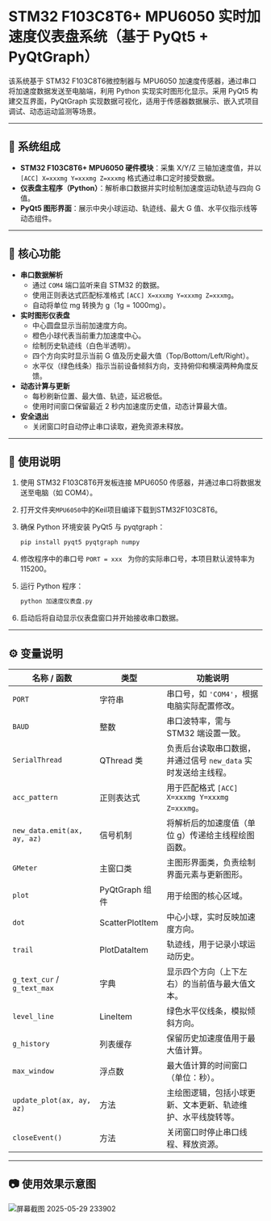 # STM32 F103C8T6+ MPU6050 实时加速度仪表盘系统（基于 PyQt5 + PyQtGraph）

该系统基于 STM32 F103C8T6微控制器与 MPU6050 加速度传感器，通过串口将加速度数据发送至电脑端，利用 Python 实现实时图形化显示。采用 PyQt5 构建交互界面，PyQtGraph 实现数据可视化，适用于传感器数据展示、嵌入式项目调试、动态运动监测等场景。

------

## 🧩 系统组成

- **STM32 F103C8T6+ MPU6050 硬件模块**：采集 X/Y/Z 三轴加速度值，并以 `[ACC] X=xxxmg Y=xxxmg Z=xxxmg` 格式通过串口定时接受数据。
- **仪表盘主程序（Python）**：解析串口数据并实时绘制加速度运动轨迹与四向 G 值。
- **PyQt5 图形界面**：展示中央小球运动、轨迹线、最大 G 值、水平仪指示线等动态组件。

------

## 🚀 核心功能

- **串口数据解析**
  - 通过 `COM4` 端口监听来自 STM32 的数据。
  - 使用正则表达式匹配标准格式 `[ACC] X=xxxmg Y=xxxmg Z=xxxmg`。
  - 自动将单位 mg 转换为 g（1g = 1000mg）。
- **实时图形仪表盘**
  - 中心圆盘显示当前加速度方向。
  - 橙色小球代表当前重力加速度中心。
  - 绘制历史轨迹线（白色半透明）。
  - 四个方向实时显示当前 G 值及历史最大值（Top/Bottom/Left/Right）。
  - 水平仪（绿色线条）指示当前设备倾斜方向，支持俯仰和横滚两种角度反馈。
- **动态计算与更新**
  - 每秒刷新位置、最大值、轨迹，延迟极低。
  - 使用时间窗口保留最近 2 秒内加速度历史值，动态计算最大值。
- **安全退出**
  - 关闭窗口时自动停止串口读取，避免资源未释放。

------

## 🔧 使用说明

1. 使用 STM32 F103C8T6开发板连接 MPU6050 传感器，并通过串口将数据发送至电脑（如 COM4）。

2. 打开文件夹`MPU6050`中的Keil项目编译下载到STM32F103C8T6。

3. 确保 Python 环境安装 PyQt5 与 pyqtgraph：

   ```bash
   pip install pyqt5 pyqtgraph numpy
   ```

4. 修改程序中的串口号 `PORT = xxx ` 为你的实际串口号，本项目默认波特率为115200。

5. 运行 Python 程序：

   ```bash
   python 加速度仪表盘.py
   ```

6. 启动后将自动显示仪表盘窗口并开始接收串口数据。

------

## ⚙️ 变量说明

| 名称 / 函数                 | 类型            | 功能说明                                                     |
| --------------------------- | --------------- | ------------------------------------------------------------ |
| `PORT`                      | 字符串          | 串口号，如 `'COM4'`，根据电脑实际配置修改。                  |
| `BAUD`                      | 整数            | 串口波特率，需与 STM32 端设置一致。                          |
| `SerialThread`              | QThread 类      | 负责后台读取串口数据，并通过信号 `new_data` 实时发送给主线程。 |
| `acc_pattern`               | 正则表达式      | 用于匹配格式 `[ACC] X=xxxmg Y=xxxmg Z=xxxmg`。               |
| `new_data.emit(ax, ay, az)` | 信号机制        | 将解析后的加速度值（单位 g）传递给主线程绘图函数。           |
| `GMeter`                    | 主窗口类        | 主图形界面类，负责绘制界面元素与更新图形。                   |
| `plot`                      | PyQtGraph 组件  | 用于绘图的核心区域。                                         |
| `dot`                       | ScatterPlotItem | 中心小球，实时反映加速度方向。                               |
| `trail`                     | PlotDataItem    | 轨迹线，用于记录小球运动历史。                               |
| `g_text_cur` / `g_text_max` | 字典            | 显示四个方向（上下左右）的当前值与最大值文本。               |
| `level_line`                | LineItem        | 绿色水平仪线条，模拟倾斜方向。                               |
| `g_history`                 | 列表缓存        | 保留历史加速度值用于最大值计算。                             |
| `max_window`                | 浮点数          | 最大值计算的时间窗口（单位：秒）。                           |
| `update_plot(ax, ay, az)`   | 方法            | 主绘图逻辑，包括小球更新、文本更新、轨迹维护、水平线旋转等。 |
| `closeEvent()`              | 方法            | 关闭窗口时停止串口线程、释放资源。                           |

------

## 📷 使用效果示意图



![屏幕截图 2025-05-29 233902](https://github.com/user-attachments/assets/34e0ae8f-6384-4366-92c7-ddf404fa38fc)


